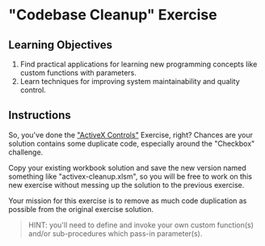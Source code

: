 # "Codebase Cleanup" Exercise

## Learning Objectives

  1. Find practical applications for learning new programming concepts like custom functions with parameters.
  2. Learn techniques for improving system maintainability and quality control.

## Instructions

So, you've done the ["ActiveX Controls"](/exercises/activex-controls.md) Exercise, right? Chances are your solution contains some duplicate code, especially around the "Checkbox" challenge.

Copy your existing workbook solution and save the new version named something like "activex-cleanup.xlsm", so you will be free to work on this new exercise without messing up the solution to the previous exercise.

Your mission for this exercise is to remove as much code duplication as possible from the original exercise solution.

> HINT: you'll need to define and invoke your own custom function(s) and/or sub-procedures which pass-in parameter(s).

